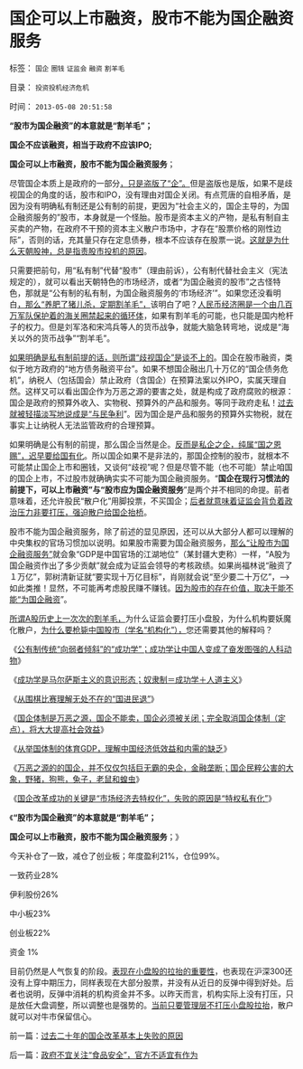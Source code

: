 # 国企可以上市融资，股市不能为国企融资服务

标签： `国企` `圈钱` `证监会` `融资` `割羊毛` 

目录： `投资投机经济危机`

时间： `2013-05-08 20:51:58`

**“股市为国企融资”的本意就是“割羊毛”；**

**国企不应该融资，相当于政府不应该IPO;**

**国企可以上市融资，股市不能为国企融资服务**；

尽管国企本质上是政府的一部分[，只是盗版了“企”。](../../../2011/11/5/国企名“企”不是企业，国企是国防单位.md)但是盗版也是版，如果不是歧视国企的角度的话，股市和IPO，没有理由对国企关闭。有点荒唐的自相矛盾，是因为没有明确私有制还是公有制的前提，更因为“社会主义的，国企主导的，为国企融资服务的”股市，本身就是一个怪胎。股市是资本主义的产物，是私有制自主买卖的产物，在政府不干预的资本主义散户市场中，才存在“股票价格的刚性边际”，否则的话，充其量只存在定息债券，根本不应该存在股票一说。[这就是为什么天朝股神，总是指责股市投机的原因](../../../2012/12/27/五毛疯神没有人性的强奸轮奸的正义逻辑.md)。

只需要把前句，用“私有制”代替“股市”（理由前诉），公有制代替社会主义（宪法规定的），就可以看出天朝特色的市场经济，或者“为国企融资的股市”之古怪特色，那就是“公有制的私有制，为国企融资服务的‘市场经济’”。如果您还没看明白[，那么“养肥了猪儿杀，定期割羊毛”，](../../../2011/11/5/谁掩盖了国进民退的剪羊毛？.md)该明白了吧？[人民币经济圈是一个由几百万军队保护着的海关圈禁起来的循环体](../../../2013/4/22/太平洋涨潮，会影响太湖的水位吗？货币的闭环经济系统.md)，如果有割羊毛的可能，也只能是国内枪杆子的权力。但是刘军洛和宋鸿兵等人的货币战争，就能大脑急转弯地，说成是“海关以外的货币战争”“割羊毛”。

[如果明确是私有制前提的话，则所谓“歧视国企”是谈不上的](../../../2012/2/5/国民普遍对福利的期望很高,国企不是国民的储蓄.md)。国企在股市融资，类似于地方政府的“地方债务融资平台”。如果不想国企融出几十万亿的“国企债务危机”，纳税人（包括国会）禁止政府（含国企）在预算法案以外IPO，实属天理自然。这样又可以看出国企作为万恶之源的要害之处，就是构成了政府腐败的根源：国企是政府的预算外收入、实物税、预算外的产品和服务。等同于政府走私！[过去就被轻描淡写地说成是“与民争利](../../../2012/3/24/私有制没有国企！国企的出路就是关闭！.md)”。因为国企是产品和服务的预算外实物税，就在事实上让纳税人无法监管政府的合理预算。

如果明确是公有制的前提，那么国企当然是企。[反而是私企之企，纯属“国之恩赐”，迟早要给国有化](../../../2012/11/15/把信托视作“剥削”是对资本主义的全盘否定.md)。所以国企如果不是非法的，那国企控制的股市，就根本不可能禁止国企上市和圈钱，又谈何“歧视”呢？但是尽管不能（也不可能）禁止咱国的国企上市，不过股市就确确实实不可能为国企融资服务。“**国企在现行习惯法的前提下，可以上市融资”与“股市应为国企融资服务**”是两个并不相同的命提。前者意味着，还允许股民“散户化”用脚投票，不买国企；[后者就意味着证监会背负着政治压力非要打压，强迫散户给国企抬桥](../../../2012/12/17/“机构化”是所有政策的灵魂，“散户化”居然能够成为指责的理由.md)。

股市不能为国企融资服务，除了前述的显见原因，还可以从大部分人都可以理解的中央集权的官场习惯加以说明。如果股市需要为国企融资服务，[那么“让股市为国企融资服务”](../../../2011/6/20/管理层应反思为“A股机构化”而妖魔化散户.md)就会象“GDP是中国官场的江湖地位”（某封疆大吏称）一样，“A股为国企融资作出了多少贡献”就会成为证监会领导的考核政绩。如果尚福林说“融资了１万亿”，郭树清新证就“要实现十万亿目标”，肖刚就会说“至少要二十万亿”，——>如此类推！显然，不可能再考虑股民赚不赚钱。[因为股市的存在价值，取决于能不能“为国企融资](../../../2012/11/21/为什么证监会折腾“机构化”导致大熊市？.md)”。

[所谓A股历史上一次次的割羊毛，](../../../2011/6/19/炒股抑制通胀，圈钱导致滞胀.md)为什么证监会要打压小盘股，为什么机构要妖魔化散户，[为什么要枪毙中国股市（学名“机构化”），](../../../2013/4/8/股市中的机构化，实体经济中的国进民退，何其相似？.md)您还需要其他的解释吗？

《[公有制传统“向弱者倾斜”的“成功学”；成功学让中国人变成了奋发图强的人科动物](../../../2013/4/25/“成功学”培养奋发图强的人科动物.md)》

《[成功学是马尔萨斯主义的意识形态；奴隶制＝成功学＋人道主义](../../../2013/4/25/成功学的“向弱者倾斜”的中国梦.md)》

《[从围棋比赛理解无处不在的“国进民退”](../../../2013/4/30/从围棋比赛理解无处不在的“国进民退”.md)》

《[国企体制是万恶之源，国企不能卖，国企必须被关闭；完全取消国企体制（定点），将大大提高社会效益](../../../2013/4/30/“有志者事竞成”“爱拼才会赢”是成功学的表述.md)》

《[从举国体制的体育GDP，理解中国经济低效益和内需的缺乏](../../../2013/4/30/从举国体制的体育GDP，理解中国经济低效益和内需的缺乏.md)》

《[万恶之源的的国企，并不仅仅包括巨无霸的央企，金融垄断；国企民粹公害的大象，野猪，狗熊，兔子，老鼠和蝗虫](../../../2013/5/8/万恶之源的的国企，并不仅仅包括巨无霸的央企，金融垄断.md)》

《[国企改革成功的关键是“市场经济去特权化”，失败的原因是“特权私有化”](../../../2013/5/8/过去二十年的国企改革基本上失败的原因.md)》

《**“股市为国企融资”的本意就是“割羊毛”；**

**国企可以上市融资，股市不能为国企融资服务**；》

今天补仓了一致，减仓了创业板；年度盈利21%，仓位99%。

一致药业28%

伊利股份26%

中小板23%

创业板22%

资金 1%

目前仍然是人气恢复的阶段。[表现在小盘股的拉抬的重要性](../../../2013/5/4/监会会再次打压“业绩下降的高市盈率”的投机吗？.md)，也表现在沪深300还没有上穿中期压力，同样表现在大部分股票，并没有从近日的反弹中得到好处。后者也说明，反弹中消耗的机构资金并不多。以昨天而言，机构实际上没有打压，只是放任大盘调整，所以调整也是强势的。[当前只要管理层不打压小盘股拉抬](../../../2012/4/24/强盗逻辑正在制造空前的金融危机和经济危机.md)，散户就可以对牛市保留信心。



前一篇：[过去二十年的国企改革基本上失败的原因](../../../2013/5/8/过去二十年的国企改革基本上失败的原因.md)

后一篇：[政府不宜关注“食品安全”，官方不适宜有作为](../../../2013/5/9/政府不宜关注“食品安全”，官方不适宜有作为.md)